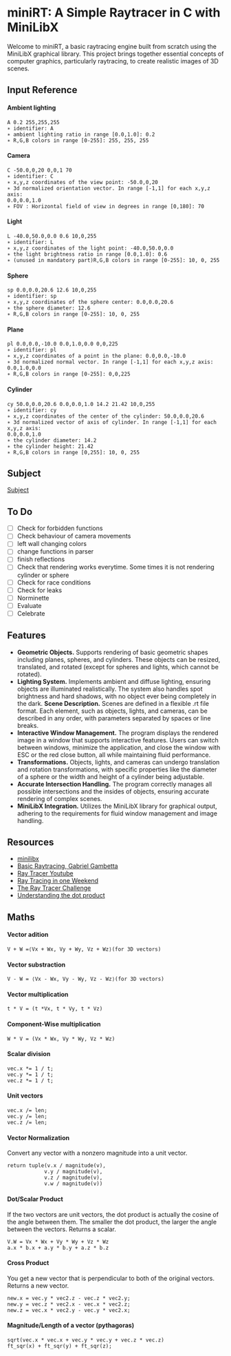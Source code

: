 # miniRT: A Simple Raytracer in C with MiniLibX
Welcome to miniRT, a basic raytracing engine built from scratch using the MiniLibX graphical library. This project brings together essential concepts of computer graphics, particularly raytracing, to create realistic images of 3D scenes.

## Input Reference

#### Ambient lighting
	A 0.2 255,255,255
	∗ identifier: A
	∗ ambient lighting ratio in range [0.0,1.0]: 0.2
	∗ R,G,B colors in range [0-255]: 255, 255, 255

#### Camera
	C -50.0,0,20 0,0,1 70
	∗ identifier: C
	∗ x,y,z coordinates of the view point: -50.0,0,20
	∗ 3d normalized orientation vector. In range [-1,1] for each x,y,z axis:
	0.0,0.0,1.0
	∗ FOV : Horizontal field of view in degrees in range [0,180]: 70

#### Light
	L -40.0,50.0,0.0 0.6 10,0,255
	∗ identifier: L
	∗ x,y,z coordinates of the light point: -40.0,50.0,0.0
	∗ the light brightness ratio in range [0.0,1.0]: 0.6
	∗ (unused in mandatory part)R,G,B colors in range [0-255]: 10, 0, 255

#### Sphere
	sp 0.0,0.0,20.6 12.6 10,0,255
	∗ identifier: sp
	∗ x,y,z coordinates of the sphere center: 0.0,0.0,20.6
	∗ the sphere diameter: 12.6
	∗ R,G,B colors in range [0-255]: 10, 0, 255

#### Plane
	pl 0.0,0.0,-10.0 0.0,1.0,0.0 0,0,225
	∗ identifier: pl
	∗ x,y,z coordinates of a point in the plane: 0.0,0.0,-10.0
	∗ 3d normalized normal vector. In range [-1,1] for each x,y,z axis: 0.0,1.0,0.0
	∗ R,G,B colors in range [0-255]: 0,0,225

#### Cylinder
	cy 50.0,0.0,20.6 0.0,0.0,1.0 14.2 21.42 10,0,255
	∗ identifier: cy
	∗ x,y,z coordinates of the center of the cylinder: 50.0,0.0,20.6
	∗ 3d normalized vector of axis of cylinder. In range [-1,1] for each x,y,z axis:
	0.0,0.0,1.0
	∗ the cylinder diameter: 14.2
	∗ the cylinder height: 21.42
	∗ R,G,B colors in range [0,255]: 10, 0, 255

## Subject
[Subject](https://cdn.intra.42.fr/pdf/pdf/137465/en.subject.pdf)

## To Do
- [ ] Check for forbidden functions
- [ ] Check behaviour of camera movements
- [ ] left wall changing colors
- [ ] change functions in parser
- [ ] finish reflections
- [ ] Check that rendering works everytime. Some times it is not rendering cylinder or sphere
- [ ] Check for race conditions
- [ ] Check for leaks
- [ ] Norminette
- [ ] Evaluate
- [ ] Celebrate

## Features
- **Geometric Objects.** Supports rendering of basic geometric shapes including planes, spheres, and cylinders. These objects can be resized, translated, and rotated (except for spheres and lights, which cannot be rotated).
- **Lighting System.** Implements ambient and diffuse lighting, ensuring objects are illuminated realistically. The system also handles spot brightness and hard shadows, with no object ever being completely in the dark.
**Scene Description.** Scenes are defined in a flexible .rt file format. Each element, such as objects, lights, and cameras, can be described in any order, with parameters separated by spaces or line breaks.
- **Interactive Window Management.** The program displays the rendered image in a window that supports interactive features. Users can switch between windows, minimize the application, and close the window with ESC or the red close button, all while maintaining fluid performance.
- **Transformations.** Objects, lights, and cameras can undergo translation and rotation transformations, with specific properties like the diameter of a sphere or the width and height of a cylinder being adjustable.
- **Accurate Intersection Handling.** The program correctly manages all possible intersections and the insides of objects, ensuring accurate rendering of complex scenes.
- **MiniLibX Integration.** Utilizes the MiniLibX library for graphical output, adhering to the requirements for fluid window management and image handling.


## Resources
- [minilibx](https://aurelienbrabant.fr/blog?q=minilibx)
- [Basic Raytracing, Gabriel Gambetta](https://www.gabrielgambetta.com/computer-graphics-from-scratch/02-basic-raytracing.html)
- [Ray Tracer Youtube](https://www.youtube.com/watch?v=RIgc5J_ZGu8&list=PLAqGIYgEAxrUO6ODA0pnLkM2UOijerFPv&index=1)
- [Ray Tracing in one Weekend](https://raytracing.github.io/)
- [The Ray Tracer Challenge](http://raytracerchallenge.com/)
- [Understanding the dot product](https://betterexplained.com/articles/vector-calculus-understanding-the-dot-product/)

## Maths 

#### Vector adition
	V + W =⟨Vx​ + Wx​, Vy​ + Wy​, Vz​ + Wz​⟩(for 3D vectors)

#### Vector substraction
	V - W = ⟨Vx​ - Wx​, Vy​ - Wy​, Vz​ - Wz​⟩(for 3D vectors)

#### Vector multiplication
	t * V = (t *Vx, t * Vy, t * Vz)

#### Component-Wise multiplication
	W * V = (Vx * Wx, Vy * Wy, Vz * Wz)

#### Scalar division
	vec.x *= 1 / t;
	vec.y *= 1 / t;
	vec.z *= 1 / t;

#### Unit vectors
    vec.x /= len;
    vec.y /= len;
    vec.z /= len;

#### Vector Normalization
Convert any vector  with a nonzero magnitude into a unit vector.

    return tuple(v.x / magnitude(v),
                v.y / magnitude(v),
                v.z / magnitude(v),
                v.w / magnitude(v))

#### Dot/Scalar Product
If the two vectors are unit vectors, the dot product is actually the cosine of the angle between them. The smaller the dot product, the larger the angle between the vectors. Returns a scalar.

	V.W = Vx * Wx + Vy * Wy + Vz * Wz
	a.x * b.x + a.y * b.y + a.z * b.z

#### Cross Product
You get a new vector that is perpendicular to both of the original vectors. Returns a new vector.

    new.x = vec.y * vec2.z - vec.z * vec2.y;
    new.y = vec.z * vec2.x - vec.x * vec2.z;
    new.z = vec.x * vec2.y - vec.y * vec2.x;

#### Magnitude/Length of a vector (pythagoras)
	sqrt(vec.x * vec.x + vec.y * vec.y + vec.z * vec.z)
	ft_sqr(x) + ft_sqr(y) + ft_sqr(z);




